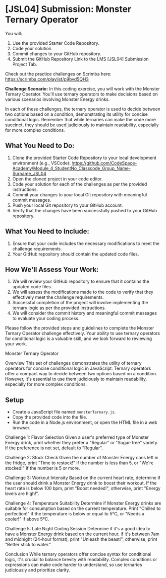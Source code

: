 # [JSL04] Submission: Monster Ternary Operator

You will:
1. Use the provided Starter Code Repository.
2. Code your solution.
3. Commit changes to your GitHub repository.
4. Submit the GitHub Repository Link to the LMS [JSL04] Submission Project Tab.

Check out the practice challenges on Scrimba here: https://scrimba.com/playlist/p9bvd5QH3

**Challenge Scenario:** In this coding exercise, you will work with the Monster Ternary Operator. You'll use ternary operators to make decisions based on various scenarios involving Monster Energy drinks.

In each of these challenges, the ternary operator is used to decide between two options based on a condition, demonstrating its utility for concise conditional logic. Remember that while ternaries can make the code more succinct, they should be used judiciously to maintain readability, especially for more complex conditions.

## What You Need to Do:

1. Clone the provided Starter Code Repository to your local development environment (e.g., VSCode): https://github.com/CodeSpace-Academy/Module_4_StudentNo_Classcode_Group_Name-Surname_JSL04 
2. Open the cloned project in your code editor.
3. Code your solution for each of the challenges as per the provided instructions.
4. Commit your changes to your local Git repository with meaningful commit messages.
5. Push your local Git repository to your GitHub account.
6. Verify that the changes have been successfully pushed to your GitHub repository.

## What You Need to Include:

1. Ensure that your code includes the necessary modifications to meet the challenge requirements.
2. Your GitHub repository should contain the updated code files.

## How We'll Assess Your Work:

1. We will review your GitHub repository to ensure that it contains the updated code files.
2. We will assess the modifications made to the code to verify that they effectively meet the challenge requirements.
3. Successful completion of the project will involve implementing the ternary logic as per the provided instructions.
4. We will consider the commit history and meaningful commit messages to evaluate your coding process.

Please follow the provided steps and guidelines to complete the Monster Ternary Operator challenge effectively. Your ability to use ternary operators for conditional logic is a valuable skill, and we look forward to reviewing your work.

Monster Ternary Operator

Overview
This set of challenges demonstrates the utility of ternary operators for concise conditional logic in JavaScript. Ternary operators offer a compact way to decide between two options based on a condition. However, it's essential to use them judiciously to maintain readability, especially for more complex conditions.
   

## Setup

- Create a JavaScript file named `monsterTernary.js`.
- Copy the provided code into the file.
- Run the code in a Node.js environment, or open the HTML file in a web browser.

Challenge 1: Flavor Selection
Given a user's preferred type of Monster Energy drink, print whether they prefer a "Regular" or "Sugar-free" variety. If the preference is not set, default to "Regular".

Challenge 2: Stock Check
Given the number of Monster Energy cans left in the fridge, print "Time to restock!" if the number is less than 5, or "We're stocked!" if the number is 5 or more.

Challenge 3: Workout Intensity
Based on the current heart rate, determine if the user should drink a Monster Energy drink to boost their workout. If the heart rate is below 100 bpm, print "Boost needed!", otherwise, print "Energy levels are high!".

Challenge 4: Temperature Suitability
Determine if Monster Energy drinks are suitable for consumption based on the current temperature. Print "Chilled to perfection!" if the temperature is below or equal to 5°C, or "Needs a cooler!" if above 5°C.

Challenge 5: Late Night Coding Session
Determine if it's a good idea to have a Monster Energy drink based on the current hour. If it's between 7am and midnight (24-hour format), print "Unleash the beast!", otherwise, print "Better stick to water."

Conclusion
While ternary operators offer concise syntax for conditional logic, it's crucial to balance brevity with readability. Complex conditions or expressions can make code harder to understand, so use ternaries judiciously and prioritize clarity.